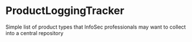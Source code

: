 # ProductLoggingTracker
Simple list of product types that InfoSec professionals may want to collect into a central repository

